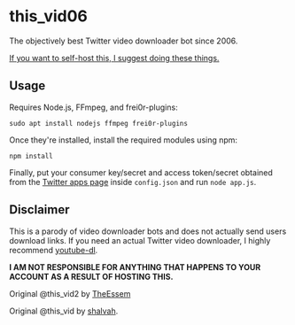 # this_vid06
The objectively best Twitter video downloader bot since 2006.

[If you want to self-host this, I suggest doing these things.](https://twitter.com/TheEssem/status/1179800410120474625)

## Usage
Requires Node.js, FFmpeg, and frei0r-plugins:

```shell
sudo apt install nodejs ffmpeg frei0r-plugins
```

Once they're installed, install the required modules using npm:
```shell
npm install
```

Finally, put your consumer key/secret and access token/secret obtained from the [Twitter apps page](https://developer.twitter.com/apps) inside `config.json` and run `node app.js`.

## Disclaimer
This is a parody of video downloader bots and does not actually send users download links. If you need an actual Twitter video downloader, I highly recommend [youtube-dl](http://ytdl-org.github.io/youtube-dl/).

**I AM NOT RESPONSIBLE FOR ANYTHING THAT HAPPENS TO YOUR ACCOUNT AS A RESULT OF HOSTING THIS.**

Original @this_vid2 by [TheEssem](https://github.com/TheEssem/this_vid2)

Original @this_vid by [shalvah](https://twitter.com/theshalvah).
